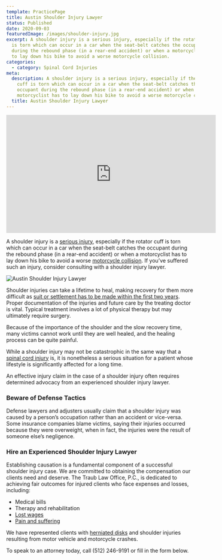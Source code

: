 ```yaml
---
template: PracticePage
title: Austin Shoulder Injury Lawyer
status: Published
date: 2020-09-03
featuredImage: /images/shoulder-injury.jpg
excerpt: A shoulder injury is a serious injury, especially if the rotator cuff
  is torn which can occur in a car when the seat-belt catches the occupant
  during the rebound phase (in a rear-end accident) or when a motorcyclist has
  to lay down his bike to avoid a worse motorcycle collision.
categories:
  - category: Spinal Cord Injuries
meta:
  description: A shoulder injury is a serious injury, especially if the rotator
    cuff is torn which can occur in a car when the seat-belt catches the
    occupant during the rebound phase (in a rear-end accident) or when a
    motorcyclist has to lay down his bike to avoid a worse motorcycle collision.
  title: Austin Shoulder Injury Lawyer
---
```



<iframe width="560" height="315" src="https://www.youtube.com/embed/DtBG9pk73Ec" frameborder="0" allow="accelerometer; autoplay; encrypted-media; gyroscope; picture-in-picture" allowfullscreen></iframe>



<!--StartFragment-->

A shoulder injury is a [serious injury](/practice-areas/serious-personal-injury/), especially if the rotator cuff is torn which can occur in a car when the seat-belt catches the occupant during the rebound phase (in a rear-end accident) or when a motorcyclist has to lay down his bike to avoid a worse [motorcycle collision](/practice-areas/motorcycle-accident-attorney/). If you’ve suffered such an injury, consider consulting with a shoulder injury lawyer.

<!--EndFragment-->

![Austin Shoulder Injury Lawyer](/images/shoulder-bone.jpg)

<!--StartFragment-->

Shoulder injuries can take a lifetime to heal, making recovery for them more difficult as [suit or settlement has to be made within the first two years](/faq/statute-limitations-texas/). Proper documentation of the injuries and future care by the treating doctor is vital. Typical treatment involves a lot of physical therapy but may ultimately require surgery.

Because of the importance of the shoulder and the slow recovery time, many victims cannot work until they are well healed, and the healing process can be quite painful.

While a shoulder injury may not be catastrophic in the same way that a [spinal cord injury](/practice-areas/austin-spinal-cord-injury-lawyers/) is, it is nonetheless a serious situation for a patient whose lifestyle is significantly affected for a long time.

An effective injury claim in the case of a shoulder injury often requires determined advocacy from an experienced shoulder injury lawyer.

### Beware of Defense Tactics

Defense lawyers and adjusters usually claim that a shoulder injury was caused by a person’s occupation rather than an accident or vice-versa. Some insurance companies blame victims, saying their injuries occurred because they were overweight, when in fact, the injuries were the result of someone else’s negligence.

### Hire an Experienced Shoulder Injury Lawyer

Establishing causation is a fundamental component of a successful shoulder injury case. We are committed to obtaining the compensation our clients need and deserve. The Traub Law Office, P.C., is dedicated to achieving fair outcomes for injured clients who face expenses and losses, including:

* Medical bills
* Therapy and rehabilitation
* [Lost wages](/lost-wages-due-to-an-injury/)
* [Pain and suffering](/faq/pain-and-suffering/)

We have represented clients with [herniated disks](/practice-areas/herniated-disk/) and shoulder injuries resulting from motor vehicle and motorcycle crashes.

To speak to an attorney today, call (512) 246-9191 or fill in the form below.

<!--EndFragment-->